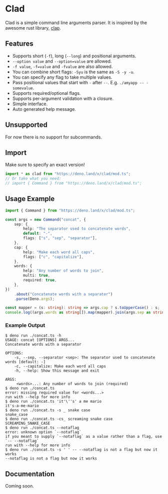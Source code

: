 # Clad
Clad is a simple command line arguments parser. It is inspired by the awesome
rust library, [clap](https://github.com/clap-rs/clap).

## Features
- Supports short (`-f`), long (`--long`) and positional arguments.
- `--option value` and `--option=value` are allowed.
- `-f value`, `-f=value` and `-fvalue` are also allowed.
- You can combine short flags: `-Syu` is the same as `-S -y -u`.
- You can specify any flag to take multiple values.
- Pass positional values that start with `-` after `--`. E.g.
  `./amyapp -- -somevalue`.
- Supports required/optional flags.
- Supports per-argument validation with a closure.
- Simple interface.
- Auto generated help message.

## Unsupported
For now there is no support for subcommands.

## Import
Make sure to specify an exact version!

```ts
import * as clad from "https://deno.land/x/clad/mod.ts";
// Or take what you need:
// import { Command } from "https://deno.land/x/clad/mod.ts";
```

## Usage Example
```ts
import { Command } from "https://deno.land/x/clad/mod.ts";

const args = new Command("concat", {
	sep: {
		help: "The separator used to concatenate words",
		default: "-",
		flags: ["s", "sep", "separator"],
	},
	cap: {
		help: "Make each word all caps",
		flags: ["c", "capitalize"],
	},
	words: {
		help: "Any number of words to join",
		multi: true,
		required: true,
	},
})
	.about("Concatenate words with a separator")
	.parse(Deno.args);

const mapper = (s: string): string => args.cap ? s.toUpperCase() : s;
console.log((args.words as string[]).map(mapper).join(args.sep as string));
```

### Example Output
```output
$ deno run ./concat.ts -h
USAGE: concat [OPTIONS] ARGS...
Concatenate words with a separator

OPTIONS:
    -s, --sep, --separator <sep>: The separator used to concatenate words [default: -]
    -c, --capitalize: Make each word all caps
    -h, --help: Show this message and exit

ARGS:
     <words>...: Any number of words to join (required)
$ deno run ./concat.ts
error: missing required value for <words...>
run with --help for more info
$ deno run ./concat.ts 'it'\''s' a me mario
it's-a-me-mario
$ deno run ./concat.ts -s _ snake case
snake_case
$ deno run ./concat.ts -cs_ screaming snake case
SCREAMING_SNAKE_CASE
$ deno run ./concat.ts --notaflag
error: unknown option `--notaflag`
if you meant to supply `--notaflag` as a value rather than a flag, use `-- --notaflag`
run with --help for more info
$ deno run ./concat.ts -s ' ' -- --notaflag is not a flag but now it works
--notaflag is not a flag but now it works
```

## Documentation
Coming soon.
